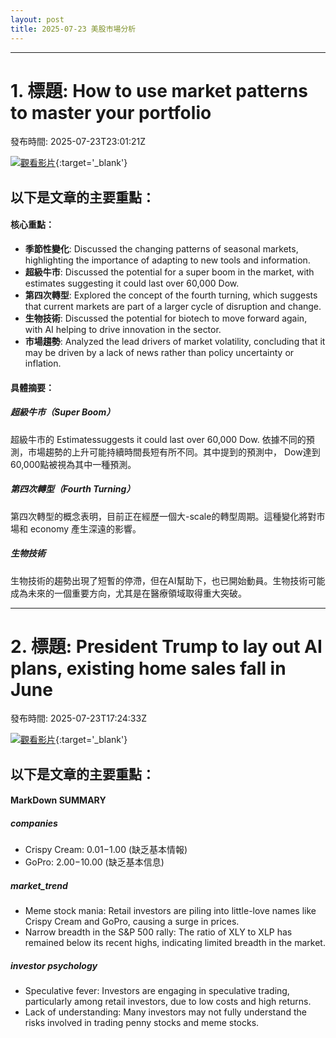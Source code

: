 ```yaml
---
layout: post
title: 2025-07-23 美股市場分析
---
```


---
# 1. 標題: How to use market patterns to master your portfolio
發布時間: 2025-07-23T23:01:21Z

 [![觀看影片](https://i.ytimg.com/vi/O2BiD0TuLTc/sddefault.jpg)](https://www.youtube.com/watch?v=O2BiD0TuLTc){:target='_blank'}

## 以下是文章的主要重點：

#### 核心重點：

*   **季節性變化**: Discussed the changing patterns of seasonal markets, highlighting the importance of adapting to new tools and information.
*   **超級牛市**: Discussed the potential for a super boom in the market, with estimates suggesting it could last over 60,000 Dow.
*   **第四次轉型**: Explored the concept of the fourth turning, which suggests that current markets are part of a larger cycle of disruption and change.
*   **生物技術**: Discussed the potential for biotech to move forward again, with AI helping to drive innovation in the sector.
*   **市場趨勢**: Analyzed the lead drivers of market volatility, concluding that it may be driven by a lack of news rather than policy uncertainty or inflation.

#### 具體摘要：

##### 超級牛市（Super Boom）

超級牛市的 Estimatessuggests it could last over 60,000 Dow. 依據不同的預測，市場趨勢的上升可能持續時間長短有所不同。其中提到的預測中， Dow達到60,000點被視為其中一種預測。

##### 第四次轉型（Fourth Turning）

第四次轉型的概念表明，目前正在經歷一個大-scale的轉型周期。這種變化將對市場和 economy 產生深遠的影響。

##### 生物技術

生物技術的趨勢出現了短暫的停滯，但在AI幫助下，也已開始動員。生物技術可能成為未來的一個重要方向，尤其是在醫療領域取得重大突破。

---
# 2. 標題: President Trump to lay out AI plans, existing home sales fall in June
發布時間: 2025-07-23T17:24:33Z

 [![觀看影片](https://i.ytimg.com/vi/3AhP2ddfHEM/sddefault.jpg)](https://www.youtube.com/watch?v=3AhP2ddfHEM){:target='_blank'}

## 以下是文章的主要重點：

#### MarkDown SUMMARY

##### companies

*   Crispy Cream: $0.01-$1.00  (缺乏基本情報)
*   GoPro: $2.00-$10.00 (缺乏基本信息)

##### market_trend

*   Meme stock mania: Retail investors are piling into little-love names like Crispy Cream and GoPro, causing a surge in prices.
*   Narrow breadth in the S\&P 500 rally: The ratio of XLY to XLP has remained below its recent highs, indicating limited breadth in the market.

##### investor psychology

*   Speculative fever: Investors are engaging in speculative trading, particularly among retail investors, due to low costs and high returns.
*   Lack of understanding: Many investors may not fully understand the risks involved in trading penny stocks and meme stocks.


